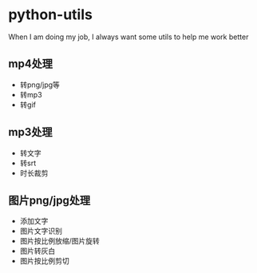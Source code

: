 # python-utils

When I am doing my job, I always want some utils to help me work better

## mp4处理

* 转png/jpg等
* 转mp3
* 转gif

## mp3处理

* 转文字
* 转srt
* 时长裁剪

## 图片png/jpg处理

* 添加文字
* 图片文字识别
* 图片按比例放缩/图片旋转
* 图片转灰白
* 图片按比例剪切
